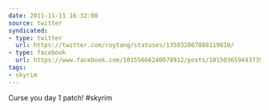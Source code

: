 ```yaml
---
date: 2011-11-11 16:32:08
source: twitter
syndicated:
- type: twitter
  url: https://twitter.com/roytang/statuses/135032067888119810/
- type: facebook
  url: https://www.facebook.com/10155666240078912/posts/10150365944373912
tags:
- skyrim
---
```


Curse you day 1 patch! #skyrim